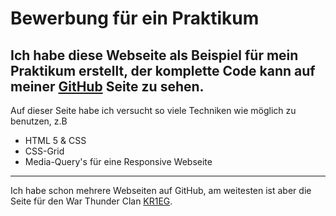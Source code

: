 # Bewerbung für ein Praktikum

Ich habe diese Webseite als Beispiel für mein Praktikum erstellt, der komplette
Code kann auf meiner [GitHub](http://www.github.com/LavaKonsti/Bewerbung) Seite zu
sehen.
--------

Auf dieser Seite habe ich versucht so viele Techniken wie möglich zu benutzen, z.B

* HTML 5 & CSS
* CSS-Grid
* Media-Query's für eine Responsive Webseite

--------
Ich habe schon mehrere Webseiten auf GitHub, am weitesten ist aber die Seite für den War
Thunder Clan [KR1EG](http://lavakonsti.github.io).
